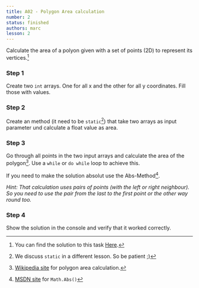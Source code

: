 ```yaml
---
title: A02 - Polygon Area calculation
number: 2
status: finished
authors: marc
lesson: 2
---
```


Calculate the area of a polyon given with a set of points (2D) to represent its vertices.[^solution]

[^solution]:
    You can find the solution to this task [Here](https://github.com/satkowski/csharp-solutions/tree/master/lesson_02/A02_polygon_area_1/ExerciseSolution/).

### Step 1

Create two `int` arrays. One for all x and the other for all y coordinates. Fill those with values.

### Step 2

Create an method (it need to be `static`[^static]) that take two arrays as input parameter und calculate a float value as area.

[^static]:
    We discuss `static` in a different lesson. So be patient ;)

### Step 3

Go through all points in the two input arrays and calculate the area of the polygon[^polygon_area]. Use a `while` or `do while` loop to achieve this.

[^polygon_area]:
    [Wikipedia site](https://de.wikipedia.org/wiki/Polygon#Fl.C3.A4che) for polygon area calculation.
    
If you need to make the solution absolut use the Abs-Method[^abs].

[^abs]:
    [MSDN site](https://msdn.microsoft.com/de-de/library/system.math.abs%28v=vs.110%29.aspx) for `Math.Abs()`
    
*Hint: That calculation uses pairs of points (with the left or right neighbour). So you need to use the pair from the last to the first point or the other way round too.*

### Step 4

Show the solution in the console and verify that it worked correctly.